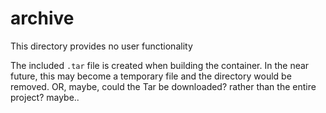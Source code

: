 # archive
This directory provides no user functionality

The included `.tar` file is created when building the container.  In the near future, this may become a temporary file and the directory would be removed.  OR, maybe, could the Tar be downloaded? rather than the entire project? maybe..